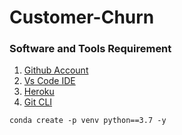 # Customer-Churn


### Software and Tools Requirement 
1. [Github Account](https//:github.com)
2. [Vs Code IDE](https://code.visualstudio.com/)
3. [Heroku](https://heroku.com)
4. [Git CLI](https://git-scm.com/book/en/v2/Getting-Started-The-Command-Line)


   
```
conda create -p venv python==3.7 -y
```
